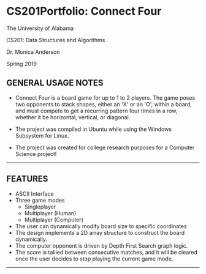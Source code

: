 # CS201Portfolio: Connect Four
The University of Alabama

CS201: Data Structures and Algorithms

Dr. Monica Anderson

Spring 2019

GENERAL USAGE NOTES
------------------------------------------------------------------------------------------------------------------------------------------
- Connect Four is a board game for up to 1 to 2 players. The game poses two opponents to stack shapes, either an 'X' or an 'O', within a board, and must compete to get a recurring pattern four times in a row, whether it be horizontal, vertical, or diagonal.

- The project was compiled in Ubuntu while using the Windows Subsystem for Linux.

- The project was created for college research purposes for a Computer Science project!
------------------------------------------------------------------------------------------------------------------------------------------

FEATURES
------------------------------------------------------------------------------------------------------------------------------------------
- ASCII Interface
- Three game modes
  - Singleplayer
  - Multiplayer (Human)
  - Multiplayer (Computer)
- The user can dynamically modify board size to specific coordinates
- The design implements a 2D array structure to construct the board dynamically.
- The computer opponent is driven by Depth First Search graph logic.
- The score is tallied between consecutive matches, and it will be cleared once the user decides to stop playing the current game mode.
------------------------------------------------------------------------------------------------------------------------------------------
